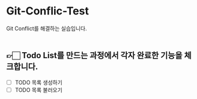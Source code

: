 # Git-Conflic-Test
Git Conflict를 해결하는 실습입니다.</br></br>

## 👉🏻 Todo List를 만드는 과정에서 각자 완료한 기능을 체크합니다.
- [ ] TODO 목록 생성하기
- [ ] TODO 목록 불러오기
